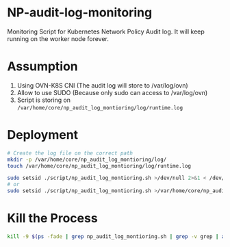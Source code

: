 # NP-audit-log-monitoring

Monitoring Script for Kubernetes Network Policy Audit log.
It will keep running on the worker node forever.

# Assumption

1. Using OVN-K8S CNI (The audit log will store to /var/log/ovn)
2. Allow to use SUDO (Because only sudo can access to /var/log/ovn)
3. Script is storing on `/var/home/core/np_audit_log_montioring/log/runtime.log`

# Deployment

``` sh
# Create the log file on the correct path
mkdir -p /var/home/core/np_audit_log_montioring/log/
touch /var/home/core/np_audit_log_montioring/log/runtime.log

sudo setsid ./script/np_audit_log_montioring.sh >/dev/null 2>&1 < /dev/null &
# or
sudo setsid ./script/np_audit_log_montioring.sh >/var/home/core/np_audit_log_montioring/log/runtime.log 2>&1 < /dev/null &
```

# Kill the Process

``` sh
kill -9 $(ps -fade | grep np_audit_log_montioring.sh | grep -v grep | awk '{print $2}')
```
